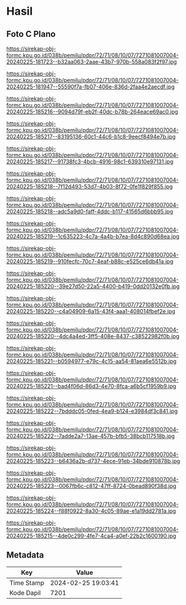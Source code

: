 # Hasil

## Foto C Plano

https://sirekap-obj-formc.kpu.go.id/038b/pemilu/pdpr/72/71/08/10/07/7271081007004-20240225-181723--b32aa063-2aae-43b7-970b-558a083f2f97.jpg

https://sirekap-obj-formc.kpu.go.id/038b/pemilu/pdpr/72/71/08/10/07/7271081007004-20240225-181947--55590f7a-fb07-406e-836d-2faa4e2aecdf.jpg

https://sirekap-obj-formc.kpu.go.id/038b/pemilu/pdpr/72/71/08/10/07/7271081007004-20240225-185216--9094d79f-eb2f-40dc-b78b-264eace69ac0.jpg

https://sirekap-obj-formc.kpu.go.id/038b/pemilu/pdpr/72/71/08/10/07/7271081007004-20240225-185217--83195136-60c1-44c6-b1c8-9eecf8494e7b.jpg

https://sirekap-obj-formc.kpu.go.id/038b/pemilu/pdpr/72/71/08/10/07/7271081007004-20240225-185217--91738fc3-4bcb-4916-98c1-639310e97131.jpg

https://sirekap-obj-formc.kpu.go.id/038b/pemilu/pdpr/72/71/08/10/07/7271081007004-20240225-185218--7f12d493-53d7-4b03-8f72-0fe1f829f855.jpg

https://sirekap-obj-formc.kpu.go.id/038b/pemilu/pdpr/72/71/08/10/07/7271081007004-20240225-185218--adc5a9d0-faff-4ddc-b117-41565d6bbb95.jpg

https://sirekap-obj-formc.kpu.go.id/038b/pemilu/pdpr/72/71/08/10/07/7271081007004-20240225-185219--1c635223-4c7a-4a4b-b7ea-8d4c890d68ea.jpg

https://sirekap-obj-formc.kpu.go.id/038b/pemilu/pdpr/72/71/08/10/07/7271081007004-20240225-185219--910fecfc-70c7-4eaf-b88c-e525ce6db41a.jpg

https://sirekap-obj-formc.kpu.go.id/038b/pemilu/pdpr/72/71/08/10/07/7271081007004-20240225-185220--39e27d50-22a5-4400-b419-0dd20132e0fb.jpg

https://sirekap-obj-formc.kpu.go.id/038b/pemilu/pdpr/72/71/08/10/07/7271081007004-20240225-185220--c4a04909-6a15-43f4-aaa1-408014fbef2e.jpg

https://sirekap-obj-formc.kpu.go.id/038b/pemilu/pdpr/72/71/08/10/07/7271081007004-20240225-185220--4dc4a4ed-3ff5-408e-8437-c38522982f0b.jpg

https://sirekap-obj-formc.kpu.go.id/038b/pemilu/pdpr/72/71/08/10/07/7271081007004-20240225-185221--b0594977-e79c-4c15-aa54-81aea6e5512b.jpg

https://sirekap-obj-formc.kpu.go.id/038b/pemilu/pdpr/72/71/08/10/07/7271081007004-20240225-185221--bad4f06d-86d3-4e70-8fca-a6b5cf1959b9.jpg

https://sirekap-obj-formc.kpu.go.id/038b/pemilu/pdpr/72/71/08/10/07/7271081007004-20240225-185222--7bdddc05-0fed-4ea9-b124-e3984df3c841.jpg

https://sirekap-obj-formc.kpu.go.id/038b/pemilu/pdpr/72/71/08/10/07/7271081007004-20240225-185222--7adde2a7-13ae-457b-bfb5-38bcb117518b.jpg

https://sirekap-obj-formc.kpu.go.id/038b/pemilu/pdpr/72/71/08/10/07/7271081007004-20240225-185223--b6436a2b-d737-4ece-91eb-34bde910878b.jpg

https://sirekap-obj-formc.kpu.go.id/038b/pemilu/pdpr/72/71/08/10/07/7271081007004-20240225-185223--0067fb6c-c812-47ff-8724-0bead890f38d.jpg

https://sirekap-obj-formc.kpu.go.id/038b/pemilu/pdpr/72/71/08/10/07/7271081007004-20240225-185224--f88f0922-8a30-4c05-89ae-e1a19dd2781a.jpg

https://sirekap-obj-formc.kpu.go.id/038b/pemilu/pdpr/72/71/08/10/07/7271081007004-20240225-185215--4de0c299-4fe7-4ca4-a0ef-22b2c1600190.jpg


## Metadata

| Key        | Value               |
| ---------- | ------------------- |
| Time Stamp | 2024-02-25 19:03:41 |
| Kode Dapil | 7201                |



